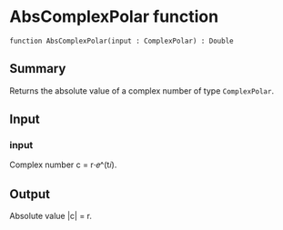 # AbsComplexPolar function

`function AbsComplexPolar(input : ComplexPolar) : Double`

## Summary
Returns the absolute value of a complex number of type
`ComplexPolar`.

## Input
### input
Complex number c = r⋅𝑒^(t𝑖).

## Output
Absolute value |c| = r.
